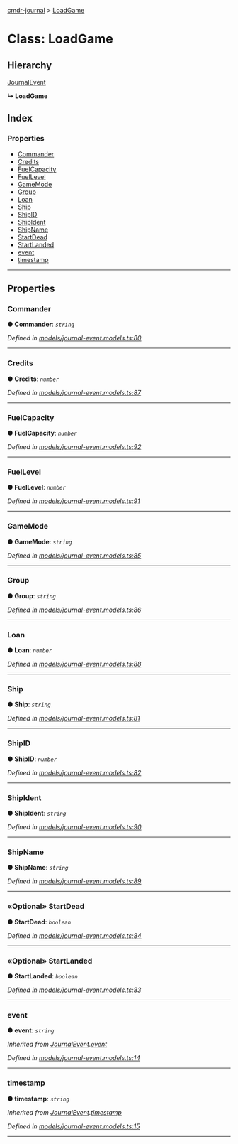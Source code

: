 [cmdr-journal](../README.md) > [LoadGame](../classes/loadgame.md)



# Class: LoadGame

## Hierarchy


 [JournalEvent](journalevent.md)

**↳ LoadGame**







## Index

### Properties

* [Commander](loadgame.md#commander)
* [Credits](loadgame.md#credits)
* [FuelCapacity](loadgame.md#fuelcapacity)
* [FuelLevel](loadgame.md#fuellevel)
* [GameMode](loadgame.md#gamemode)
* [Group](loadgame.md#group)
* [Loan](loadgame.md#loan)
* [Ship](loadgame.md#ship)
* [ShipID](loadgame.md#shipid)
* [ShipIdent](loadgame.md#shipident)
* [ShipName](loadgame.md#shipname)
* [StartDead](loadgame.md#startdead)
* [StartLanded](loadgame.md#startlanded)
* [event](loadgame.md#event)
* [timestamp](loadgame.md#timestamp)



---
## Properties
<a id="commander"></a>

###  Commander

**●  Commander**:  *`string`* 

*Defined in [models/journal-event.models.ts:80](https://github.com/chrisbruford/cmdr-journal/blob/5b08b7d/src/models/journal-event.models.ts#L80)*





___

<a id="credits"></a>

###  Credits

**●  Credits**:  *`number`* 

*Defined in [models/journal-event.models.ts:87](https://github.com/chrisbruford/cmdr-journal/blob/5b08b7d/src/models/journal-event.models.ts#L87)*





___

<a id="fuelcapacity"></a>

###  FuelCapacity

**●  FuelCapacity**:  *`number`* 

*Defined in [models/journal-event.models.ts:92](https://github.com/chrisbruford/cmdr-journal/blob/5b08b7d/src/models/journal-event.models.ts#L92)*





___

<a id="fuellevel"></a>

###  FuelLevel

**●  FuelLevel**:  *`number`* 

*Defined in [models/journal-event.models.ts:91](https://github.com/chrisbruford/cmdr-journal/blob/5b08b7d/src/models/journal-event.models.ts#L91)*





___

<a id="gamemode"></a>

###  GameMode

**●  GameMode**:  *`string`* 

*Defined in [models/journal-event.models.ts:85](https://github.com/chrisbruford/cmdr-journal/blob/5b08b7d/src/models/journal-event.models.ts#L85)*





___

<a id="group"></a>

###  Group

**●  Group**:  *`string`* 

*Defined in [models/journal-event.models.ts:86](https://github.com/chrisbruford/cmdr-journal/blob/5b08b7d/src/models/journal-event.models.ts#L86)*





___

<a id="loan"></a>

###  Loan

**●  Loan**:  *`number`* 

*Defined in [models/journal-event.models.ts:88](https://github.com/chrisbruford/cmdr-journal/blob/5b08b7d/src/models/journal-event.models.ts#L88)*





___

<a id="ship"></a>

###  Ship

**●  Ship**:  *`string`* 

*Defined in [models/journal-event.models.ts:81](https://github.com/chrisbruford/cmdr-journal/blob/5b08b7d/src/models/journal-event.models.ts#L81)*





___

<a id="shipid"></a>

###  ShipID

**●  ShipID**:  *`number`* 

*Defined in [models/journal-event.models.ts:82](https://github.com/chrisbruford/cmdr-journal/blob/5b08b7d/src/models/journal-event.models.ts#L82)*





___

<a id="shipident"></a>

###  ShipIdent

**●  ShipIdent**:  *`string`* 

*Defined in [models/journal-event.models.ts:90](https://github.com/chrisbruford/cmdr-journal/blob/5b08b7d/src/models/journal-event.models.ts#L90)*





___

<a id="shipname"></a>

###  ShipName

**●  ShipName**:  *`string`* 

*Defined in [models/journal-event.models.ts:89](https://github.com/chrisbruford/cmdr-journal/blob/5b08b7d/src/models/journal-event.models.ts#L89)*





___

<a id="startdead"></a>

### «Optional» StartDead

**●  StartDead**:  *`boolean`* 

*Defined in [models/journal-event.models.ts:84](https://github.com/chrisbruford/cmdr-journal/blob/5b08b7d/src/models/journal-event.models.ts#L84)*





___

<a id="startlanded"></a>

### «Optional» StartLanded

**●  StartLanded**:  *`boolean`* 

*Defined in [models/journal-event.models.ts:83](https://github.com/chrisbruford/cmdr-journal/blob/5b08b7d/src/models/journal-event.models.ts#L83)*





___

<a id="event"></a>

###  event

**●  event**:  *`string`* 

*Inherited from [JournalEvent](journalevent.md).[event](journalevent.md#event)*

*Defined in [models/journal-event.models.ts:14](https://github.com/chrisbruford/cmdr-journal/blob/5b08b7d/src/models/journal-event.models.ts#L14)*





___

<a id="timestamp"></a>

###  timestamp

**●  timestamp**:  *`string`* 

*Inherited from [JournalEvent](journalevent.md).[timestamp](journalevent.md#timestamp)*

*Defined in [models/journal-event.models.ts:15](https://github.com/chrisbruford/cmdr-journal/blob/5b08b7d/src/models/journal-event.models.ts#L15)*





___



